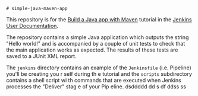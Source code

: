     # simple-java-maven-app

This repository is for the
[Build a Java app with Maven](https://jenkins.io/doc/tutorials/build-a-java-app-with-maven/)
tutorial in the [Jenkins User Documentation](https://jenkins.io/doc/).

The repository contains a simple Java application which outputs the string
"Hello world!" and is accompanied by a couple of unit tests to check that the
main application works as expected. The results of these tests are saved to a
JUnit XML report.

The `jenkins` directory contains an example of the `Jenkinsfile` (i.e. Pipeline)
you'll be creating you r self     during th e tutorial and the `scripts` subdirectory
contains a  shell script  wi  th commands that are executed when Jenkins processes
the "Deliver" stag   e of your    Pip eline.           dsddddd
                                         dd  s  df ddss  ss    